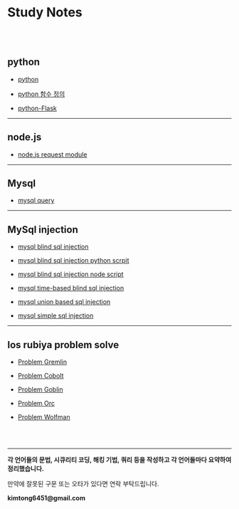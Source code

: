 # Study Notes

<br>

<br>

## python

+ [python](https://github.com/kimminwyk/Study-notes/tree/master/Python)

+ [python 함수 정의](https://github.com/kimminwyk/Study-notes/tree/master/Python/Python-def)

+ [python-Flask](https://github.com/kimminwyk/Study-notes/tree/master/Python/Python-Flask)

* * *

## node.js

+ [node.js request module](https://github.com/kimminwyk/Study-notes/tree/master/Node.js/request)

* * *

## Mysql

+ [mysql query](https://github.com/kimminwyk/Study-notes/tree/master/SQL/MYSQL/MYSQL-Query)

* * *

## MySql injection

+ [mysql blind sql injection](https://github.com/kimminwyk/Study-notes/tree/master/SQL/MYSQL/MYSQL-SQL-injection/time-based-sql-injection)

+ [mysql blind sql injection python scrpit](https://github.com/kimminwyk/Study-notes/tree/master/SQL/MYSQL/MYSQL-SQL-injection/blind-sql-injection)

+ [mysql blind sql injection node script](https://github.com/kimminwyk/Study-notes/blob/master/SQL/MYSQL/MYSQL-SQL-injection/blind-sql-injection/blind-sql-injection-node_js-script.md)

+ [mysql time-based blind sql injection](https://github.com/kimminwyk/Study-notes/tree/master/SQL/MYSQL/MYSQL-SQL-injection/time-based-blind-sql-injection)

+ [mysql union based sql injection](https://github.com/kimminwyk/Study-notes/tree/master/SQL/MYSQL/MYSQL-SQL-injection/union-sql-injection)

+ [mysql simple sql injection](https://github.com/kimminwyk/Study-notes/tree/master/SQL/MYSQL/MYSQL-SQL-injection/simple-sql-injection)


* * *

## los rubiya problem solve

+ [Problem Gremlin](https://github.com/kimminwyk/Study-notes/tree/master/los-rubiya-kr-problem-solving/1-gremlin)

+ [Problem Cobolt](https://github.com/kimminwyk/Study-notes/tree/master/los-rubiya-kr-problem-solving/2-cobolt)

+ [Problem Goblin](https://github.com/kimminwyk/Study-notes/tree/master/los-rubiya-kr-problem-solving/3-goblin)

+ [Problem Orc](https://github.com/kimminwyk/Study-notes/tree/master/los-rubiya-kr-problem-solving/4-orc)

+ [Problem Wolfman](https://github.com/kimminwyk/Study-notes/tree/master/los-rubiya-kr-problem-solving/5-wolfman)

<br><br>

* * *

__각 언어들의 문법, 시큐리티 코딩, 해킹 기법, 쿼리 등을 작성하고 각 언어들마다 요약하여 정리했습니다.__


만약에 잘못된 구문 또는 오타가 있다면 연락 부탁드립니다.

__kimtong6451@gmail.com__
